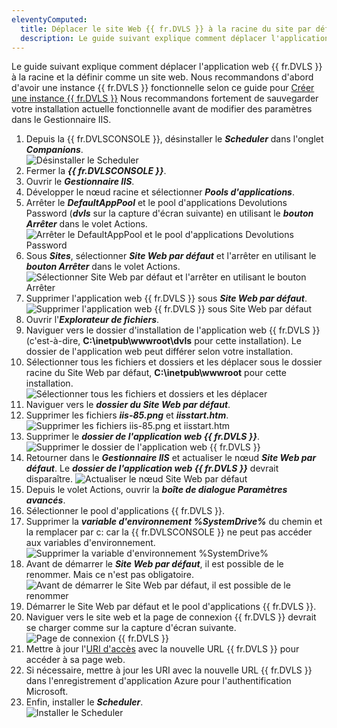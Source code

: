 ```yaml
---
eleventyComputed:
  title: Déplacer le site Web {{ fr.DVLS }} à la racine du site par défaut
  description: Le guide suivant explique comment déplacer l'application web {{ fr.DVLS }} à la racine et la définir comme un site web.
---
```

Le guide suivant explique comment déplacer l'application web {{ fr.DVLS }} à la racine et la définir comme un site web. Nous recommandons d'abord d'avoir une instance {{ fr.DVLS }} fonctionnelle selon ce guide pour [Créer une instance {{ fr.DVLS }}](/server/installation/create-server-instance/) Nous recommandons fortement de sauvegarder votre installation actuelle fonctionnelle avant de modifier des paramètres dans le Gestionnaire IIS.

1. Depuis la {{ fr.DVLSCONSOLE }}, désinstaller le ***Scheduler*** dans l'onglet ***Companions***.  
![Désinstaller le Scheduler](https://cdnweb.devolutions.net/docs/DVLSCONSOLE6000_2024_1.png)  
1. Fermer la ***{{ fr.DVLSCONSOLE }}***.  
1. Ouvrir le ***Gestionnaire IIS***.  
1. Développer le nœud racine et sélectionner ***Pools d'applications***.  
1. Arrêter le ***DefaultAppPool*** et le pool d'applications Devolutions Password (***dvls*** sur la capture d'écran suivante) en utilisant le ***bouton Arrêter*** dans le volet Actions.  
![Arrêter le DefaultAppPool et le pool d'applications Devolutions Password](https://cdnweb.devolutions.net/docs/INTERFACE6000.png)  
1. Sous ***Sites***, sélectionner ***Site Web par défaut*** et l'arrêter en utilisant le ***bouton Arrêter*** dans le volet Actions.
![Sélectionner Site Web par défaut et l'arrêter en utilisant le bouton Arrêter](https://cdnweb.devolutions.net/docs/INTERFACE6002.png)  
1. Supprimer l'application web {{ fr.DVLS }} sous ***Site Web par défaut***.  
![Supprimer l'application web {{ fr.DVLS }} sous Site Web par défaut](https://cdnweb.devolutions.net/docs/INTERFACE6001.png)  
1. Ouvrir l'***Explorateur de fichiers***.
1. Naviguer vers le dossier d'installation de l'application web {{ fr.DVLS }} (c'est-à-dire, **C:\inetpub\wwwroot\dvls** pour cette installation). Le dossier de l'application web peut différer selon votre installation.
1. Sélectionner tous les fichiers et dossiers et les déplacer sous le dossier racine du Site Web par défaut, **C:\inetpub\wwwroot** pour cette installation.  
![Sélectionner tous les fichiers et dossiers et les déplacer](https://cdnweb.devolutions.net/docs/docs_en_kb_KB4148.png)
1. Naviguer vers le ***dossier du Site Web par défaut***.
1. Supprimer les fichiers ***iis-85.png*** et ***iisstart.htm***.
![Supprimer les fichiers iis-85.png et iisstart.htm](https://cdnweb.devolutions.net/docs/docs_en_kb_KB4149.png)
1. Supprimer le ***dossier de l'application web {{ fr.DVLS }}***.
![Supprimer le dossier de l'application web {{ fr.DVLS }}](https://cdnweb.devolutions.net/docs/docs_en_kb_KB4150.png)
1. Retourner dans le ***Gestionnaire IIS*** et actualiser le nœud ***Site Web par défaut***. Le ***dossier de l'application web {{ fr.DVLS }}*** devrait disparaître.
![Actualiser le nœud Site Web par défaut](https://cdnweb.devolutions.net/docs/INTERFACE6003.png)
1. Depuis le volet Actions, ouvrir la ***boîte de dialogue Paramètres avancés***.
1. Sélectionner le pool d'applications {{ fr.DVLS }}.
1. Supprimer la ***variable d'environnement %SystemDrive%*** du chemin et la remplacer par c: car la {{ fr.DVLSCONSOLE }} ne peut pas accéder aux variables d'environnement.
![Supprimer la variable d'environnement %SystemDrive%](https://cdnweb.devolutions.net/docs/docs_en_kb_KB4152.png)
1. Avant de démarrer le ***Site Web par défaut***, il est possible de le renommer. Mais ce n'est pas obligatoire.  
![Avant de démarrer le Site Web par défaut, il est possible de le renommer](https://cdnweb.devolutions.net/docs/INTERFACE6004.png)
1. Démarrer le Site Web par défaut et le pool d'applications {{ fr.DVLS }}.
1. Naviguer vers le site web et la page de connexion {{ fr.DVLS }} devrait se charger comme sur la capture d'écran suivante.  
![Page de connexion {{ fr.DVLS }}](https://cdnweb.devolutions.net/docs/CLOUD6000_2024_1.png)  
1. Mettre à jour l'[URI d'accès](/server/kb/knowledge-base/access-uri/) avec la nouvelle URL {{ fr.DVLS }} pour accéder à sa page web.
1. Si nécessaire, mettre à jour les URI avec la nouvelle URL {{ fr.DVLS }} dans l'enregistrement d'application Azure pour l'authentification Microsoft.
1. Enfin, installer le ***Scheduler***.  
![Installer le Scheduler](https://cdnweb.devolutions.net/docs/DVLSCONSOLE6001_2024_1.png)
